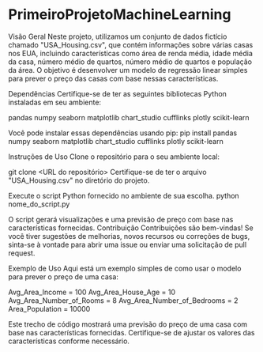 # PrimeiroProjetoMachineLearning

Visão Geral
Neste projeto, utilizamos um conjunto de dados fictício chamado "USA_Housing.csv", que contém informações sobre várias casas nos EUA, incluindo características como área de renda média, idade média da casa, número médio de quartos, número médio de quartos e população da área. O objetivo é desenvolver um modelo de regressão linear simples para prever o preço das casas com base nessas características.

Dependências
Certifique-se de ter as seguintes bibliotecas Python instaladas em seu ambiente:

pandas
numpy
seaborn
matplotlib
chart_studio
cufflinks
plotly
scikit-learn

Você pode instalar essas dependências usando pip:
pip install pandas numpy seaborn matplotlib chart_studio cufflinks plotly scikit-learn


Instruções de Uso
Clone o repositório para o seu ambiente local:

git clone <URL do repositório>
Certifique-se de ter o arquivo "USA_Housing.csv" no diretório do projeto.

Execute o script Python fornecido no ambiente de sua escolha.
python nome_do_script.py

O script gerará visualizações e uma previsão de preço com base nas características fornecidas.
Contribuição
Contribuições são bem-vindas! Se você tiver sugestões de melhorias, novos recursos ou correções de bugs, sinta-se à vontade para abrir uma issue ou enviar uma solicitação de pull request.


Exemplo de Uso
Aqui está um exemplo simples de como usar o modelo para prever o preço de uma casa:

Avg_Area_Income = 100
Avg_Area_House_Age = 10
Avg_Area_Number_of_Rooms = 8
Avg_Area_Number_of_Bedrooms = 2
Area_Population = 10000

Este trecho de código mostrará uma previsão do preço de uma casa com base nas características fornecidas. Certifique-se de ajustar os valores das características conforme necessário.


